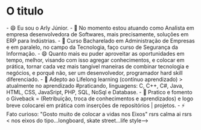    <h1>
    O titulo
</h1>
- 😄  Eu sou o Arly Júnior.
- 🔭 No momento estou atuando como Analista em empresa desenvolvedora de Softwares, mais precisamente, soluções em ERP para Indústrias.
- 👯 Curso Bacharelado em Administração de Empresas e em paralelo, no campo da Tecnologia, faço curso de Segurança da Informação. 
- 😄 Quanto mais eu puder aproveitar as oportunidades em tempo, melhor, visando com isso agregar conhecimentos, e colocar em prática, tornar cada vez mais tangível maneiras de combinar tecnologia e negócios, e porquê não, ser um desenvolvedor, programador hard skill diferenciado.
- 🌱 Adepto ao Lifelong learning (contínuo aprendizado) > atualmente no aprendizado #praticando, linguagens: C, C++, C#, Java, HTML, CSS, JavaSript, PHP, SQL, NoSql e Database.
- 💬 Pratico e fomento o Giveback = (Retribuição, troca de conhecimentos e aprendizados) e logo breve colocarei em prática com inserções de repositórios | projetos.
- ⚡ Fato curioso: "Gosto muito de colocar a vidas nos Eixos" rsrs calma ai rsrs < nos eixos do tipo...longboard, skate street...life style--> 
